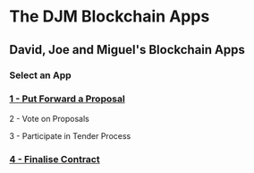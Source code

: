 # The DJM Blockchain Apps

## David, Joe and Miguel's Blockchain Apps

### Select an App

### [1 - Put Forward a Proposal](proposals/index.html) 

2 - Vote on Proposals

3 - Participate in Tender Process

### [4 - Finalise Contract](contracts/index.html)




